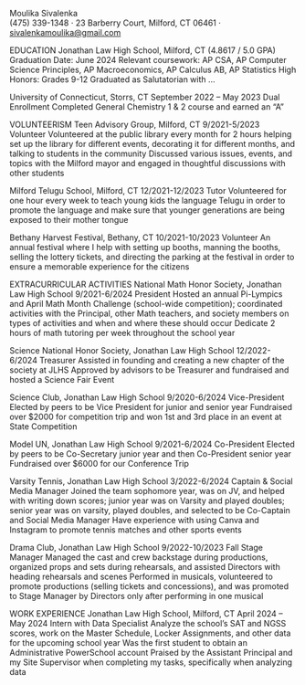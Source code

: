 Moulika Sivalenka 	
(475) 339-1348 · 23 Barberry Court, Milford, CT 06461 · sivalenkamoulika@gmail.com    	

EDUCATION
Jonathan Law High School, Milford, CT  (4.8617 / 5.0 GPA) 		   Graduation Date: June 2024
Relevant coursework: AP CSA, AP Computer Science Principles, AP Macroeconomics, AP Calculus AB, AP Statistics 
High Honors: Grades 9-12
Graduated as Salutatorian with …
 
University of Connecticut, Storrs, CT	      			                   September 2022 – May 2023
Dual Enrollment 
Completed General Chemistry 1 & 2 course and earned an “A”

VOLUNTEERISM
Teen Advisory Group, Milford, CT         	   				               9/2021-5/2023
Volunteer
Volunteered at the public library every month for 2 hours helping set up the library for different events, decorating it for different months, and talking to students in the community 
Discussed various issues, events, and topics with the Milford mayor and engaged in thoughtful discussions with other students

Milford Telugu School, Milford, CT	    	          				         12/2021-12/2023
Tutor
Volunteered for one hour every week to teach young kids the language Telugu in order to promote the language and make sure that younger generations are being exposed to their mother tongue

Bethany Harvest Festival, Bethany, CT	    	          		                          10/2021-10/2023
Volunteer
An annual festival where I help with setting up booths, manning the booths, selling the lottery tickets, and directing the parking at the festival in order to ensure a memorable experience for the citizens

EXTRACURRICULAR ACTIVITIES
National Math Honor Society, Jonathan Law High School	                                                9/2021-6/2024
President
Hosted an annual Pi-Lympics and April Math Month Challenge (school-wide competition); coordinated activities with the Principal, other Math teachers, and society members on types of activities and when and where these should occur
Dedicate 2 hours of math tutoring per week throughout the school year

Science National Honor Society, Jonathan Law High School	                                             12/2022-6/2024
Treasurer
Assisted in founding and creating a new chapter of the society at JLHS
Approved by advisors to be Treasurer and fundraised and hosted a Science Fair Event

Science Club, Jonathan Law High School	     		          	      	              9/2020-6/2024
Vice-President
Elected by peers to be Vice President for junior and senior year
Fundraised over $2000 for competition trip and won 1st and 3rd place in an event at State Competition

Model UN, Jonathan Law High School	     				                               9/2021-6/2024
Co-President 
Elected by peers to be Co-Secretary junior year and then Co-President senior year
Fundraised over $6000 for our Conference Trip 

Varsity Tennis, Jonathan Law High School    	          	          		                               3/2022-6/2024
Captain & Social Media Manager
Joined the team sophomore year, was on JV, and helped with writing down scores; junior year was on Varsity and played doubles; senior year was on varsity, played doubles, and selected to be Co-Captain and Social Media Manager 
Have experience with using Canva and Instagram to promote tennis matches and other sports events

Drama Club, Jonathan Law High School    	          	          	                               9/2022-10/2023
Fall Stage Manager
Managed the cast and crew backstage during productions, organized props and sets during rehearsals, and assisted Directors with heading rehearsals and scenes 
Performed in musicals, volunteered to promote productions (selling tickets and concessions), and was promoted to Stage Manager by Directors only after performing in one musical

WORK EXPERIENCE
Jonathan Law High School, Milford, CT	      	           		               April 2024 – May 2024
Intern with Data Specialist
Analyze the school’s SAT and NGSS scores, work on the Master Schedule, Locker Assignments, and other data for the upcoming school year
Was the first student to obtain an Administrative PowerSchool account
Praised by the Assistant Principal and my Site Supervisor when completing my tasks, specifically when analyzing data



